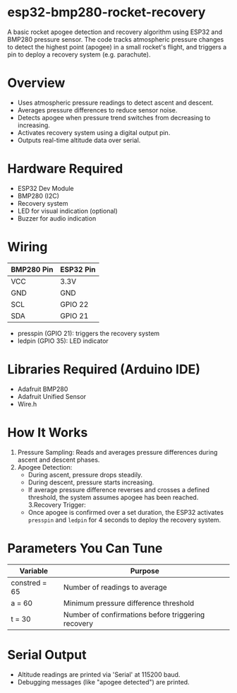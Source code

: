# esp32-bmp280-rocket-recovery
A basic rocket apogee detection and recovery algorithm using ESP32 and BMP280 pressure sensor. The code tracks atmospheric pressure changes to detect the highest point (apogee) in a small rocket's flight, and triggers a pin to deploy a recovery system (e.g. parachute).

# Overview
- Uses atmospheric pressure readings to detect ascent and descent.
- Averages pressure differences to reduce sensor noise.
- Detects apogee when pressure trend switches from decreasing to increasing.
- Activates recovery system using a digital output pin.
- Outputs real-time altitude data over serial.

# Hardware Required
- ESP32 Dev Module
- BMP280 (I2C)
- Recovery system
- LED for visual indication (optional)
- Buzzer for audio indication

# Wiring
| BMP280 Pin | ESP32 Pin |
|------------|-----------|
| VCC        | 3.3V      |
| GND        | GND       |
| SCL        | GPIO 22   |
| SDA        | GPIO 21   |
- presspin (GPIO 21): triggers the recovery system
- ledpin (GPIO 35): LED indicator

# Libraries Required (Arduino IDE)
- Adafruit BMP280
- Adafruit Unified Sensor
- Wire.h


# How It Works
1. Pressure Sampling: Reads and averages pressure differences during ascent and descent phases.
2. Apogee Detection:
   - During ascent, pressure drops steadily.
   - During descent, pressure starts increasing.
   - If average pressure difference reverses and crosses a defined threshold, the system assumes apogee has been reached.
3.Recovery Trigger:
   - Once apogee is confirmed over a set duration, the ESP32 activates `presspin` and `ledpin` for 4 seconds to deploy the recovery system.

# Parameters You Can Tune
| Variable | Purpose |
|------------|-----------|
| constred = 65       | Number of readings to average     |
| a = 60        | Minimum pressure difference threshold       |
| t = 30       | Number of confirmations before triggering recovery   |

# Serial Output
- Altitude readings are printed via 'Serial' at 115200 baud.
- Debugging messages (like "apogee detected") are printed.
